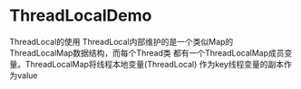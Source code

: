# ThreadLocalDemo
ThreadLocal的使用
ThreadLocal内部维护的是一个类似Map的ThreadLocalMap数据结构，而每个Thread类
都有一个ThreadLocalMap成员变量。ThreadLocalMap将线程本地变量(ThreadLocal)
作为key线程变量的副本作为value